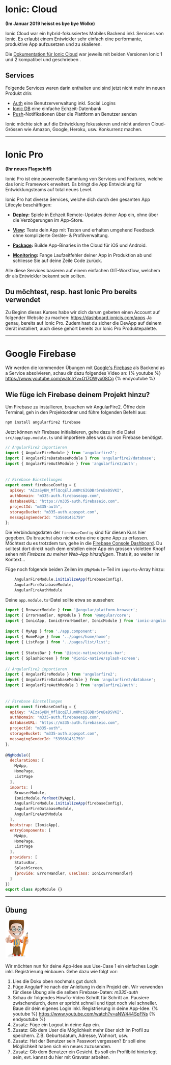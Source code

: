 # Ionic: Cloud 
**(Im Januar 2019 heisst es bye bye Wolke)**

Ionic Cloud war ein hybrid-fokussiertes Mobiles Backend inkl. Services von Ionic. Es erlaubt einem Entwickler sehr einfach eine performante, produktive App aufzusetzen und zu skalieren.  

Die [Dokumentation für Ionic Cloud](http://docs.ionic.io/) war jeweils mit beiden Versionen Ionic 1 und 2 kompatibel und geschrieben .

## Services

Folgende Services waren darin enthalten und sind jetzt nicht mehr im neuen Produkt drin:
* [Auth](http://docs.ionic.io/services/auth/) eine Benutzerverwaltung inkl. Social Logins
* [Ionic DB](http://docs.ionic.io/services/database/) eine einfache Echzeit-Datenbank
* [Push](http://docs.ionic.io/services/push/)-Notifikationen über die Plattform an Benutzer senden

Ionic möchte sich auf die Entwicklung fokussieren und nicht anderen Cloud-Grössen wie Amazon, Google, Heroku, usw. Konkurrenz machen. 

---

# Ionic Pro
**(Ihr neues Flagschiff)**

Ionic Pro ist eine powervolle Sammlung von Services und Features, welche das Ionic Framework erweitert. Es bringt die App Entwicklung für Entwicklungsteams auf total neues Level.

Ionic Pro hat diverse Services, welche dich durch den gesamten App Lifecyle beschäftigen:

* **[Deploy](https://ionicframework.com/docs/pro/deploy/):** Spiele in Echzeit Remote-Updates deiner App ein, ohne über die Verzögerungen im App-Store.

* **[View](https://ionicframework.com/docs/pro/view/):** Teste dein App mit Testen und erhalten umgehend Feedback ohne komplizierte Geräte- & Profilverwaltung.

* **[Package](https://ionicframework.com/docs/pro/package/):** Builde App-Binaries in the Cloud für iOS und Android.

* **[Monitoring](https://ionicframework.com/docs/pro/monitoring/):** Fange Laufzeitfehler deiner App in Produktion ab und schliesse Sie auf deine Zeile Code zurück.

Alle diese Services basieren auf einem einfachen GIT-Workflow, welchem dir als Entwickler bekannt sein sollten.

## Du möchtest, resp. hast Ionic Pro bereits verwendet
Zu Beginn dieses Kurses habe wir dich darum gebeten einen Account auf folgender Website zu machen:
https://dashboard.ionicjs.com/apps 
Ja genau, bereits auf Ionic Pro. Zudem hast du sicher die DevApp auf deinem Gerät installiert, auch diese gehört bereits zur Ionic Pro Produktepalette.


---
# Google Firebase
Wir werden die kommenden Übungen mit [Google's Firebase](https://firebase.google.com/) als Backend as a Service absolvieren, schau dir dazu folgendes Video an:
{% youtube %} https://www.youtube.com/watch?v=O17OWyx08Cg {% endyoutube %}

## Wie füge ich Firebase deinem Projekt hinzu?
Um Firebase zu installieren, brauchen wir AngularFire2. Öffne dein Terminal, geh in den Projektordner und führe folgenden Befehl aus:
```bash
npm install angularfire2 firebase
```

Jetzt können wir Firebase initialisieren, gehe dazu in die Datei `src/app/app.module.ts` und importiere alles was du von Firebase benötigst.
```js
// AngularFire2 importieren
import { AngularFireModule } from 'angularfire2';
import { AngularFireDatabaseModule } from 'angularfire2/database';
import { AngularFireAuthModule } from 'angularfire2/auth';


// Firebase Einstellungen 
export const firebaseConfig = {
  apiKey: "AIzaSyBM_MflQcqElJum8Mc6IGDBr5ruBeDSVKI",
  authDomain: "m335-auth.firebaseapp.com",
  databaseURL: "https://m335-auth.firebaseio.com",
  projectId: "m335-auth",
  storageBucket: "m335-auth.appspot.com",
  messagingSenderId: "535601451759"
};

```

Die Verbindungsdaten der `firebaseConfig` sind für diesen Kurs hier gegeben. Du brauchst also nicht extra eine eigene App zu erfassen.
Möchtest du es trotzdem tun, gehe in die [Firebase Console Dashboard](https://console.firebase.google.com). Du solltest dort direkt nach dem erstellen einer App ein grossen violetten Knopf sehen mit _Firebase zu meiner Web-App hinzufügen_. Thats it, so weiter im Kontext...

Füge noch folgende beiden Zeilen im `@NgModule`-Teil im `imports`-Array hinzu: 
```js
    AngularFireModule.initializeApp(firebaseConfig),
    AngularFireDatabaseModule,
    AngularFireAuthModule
```


Deine `app.module.ts`-Datei sollte etwa so aussehen:
```js
import { BrowserModule } from '@angular/platform-browser';
import { ErrorHandler, NgModule } from '@angular/core';
import { IonicApp, IonicErrorHandler, IonicModule } from 'ionic-angular';

import { MyApp } from './app.component';
import { HomePage } from '../pages/home/home';
import { ListPage } from '../pages/list/list';

import { StatusBar } from '@ionic-native/status-bar';
import { SplashScreen } from '@ionic-native/splash-screen';

// AngularFire2 importieren
import { AngularFireModule } from 'angularfire2';
import { AngularFireDatabaseModule } from 'angularfire2/database';
import { AngularFireAuthModule } from 'angularfire2/auth';


// Firebase Einstellungen 
export const firebaseConfig = {
  apiKey: "AIzaSyBM_MflQcqElJum8Mc6IGDBr5ruBeDSVKI",
  authDomain: "m335-auth.firebaseapp.com",
  databaseURL: "https://m335-auth.firebaseio.com",
  projectId: "m335-auth",
  storageBucket: "m335-auth.appspot.com",
  messagingSenderId: "535601451759"
};

@NgModule({
  declarations: [
    MyApp,
    HomePage,
    ListPage
  ],
  imports: [
    BrowserModule,
    IonicModule.forRoot(MyApp),
    AngularFireModule.initializeApp(firebaseConfig),
    AngularFireDatabaseModule,
    AngularFireAuthModule
  ],
  bootstrap: [IonicApp],
  entryComponents: [
    MyApp,
    HomePage,
    ListPage
  ],
  providers: [
    StatusBar,
    SplashScreen,
    {provide: ErrorHandler, useClass: IonicErrorHandler}
  ]
})
export class AppModule {}
```

---

## Übung

![](/_allgemein/ralph_uebung.png)

Wir möchten nun für deine App-Idee aus Use-Case 1 ein einfaches Login inkl. Registrierung einbauen. Gehe dazu wie folgt vor:
1. Lies die Doku oben nochmals gut durch.
2. Füge AngularFire nach der Anleitung in dein Projekt ein. Wir verwenden für diese Übung alle die selben Firebase-Daten: _m335-auth_ 
3. Schau dir folgendes HowTo-Video Schritt für Schritt an. Pausiere zwischendurch, denn er spricht schnell und tippt noch viel schneller. Baue dir dein eigenes Login inkl. Registrierung in deine App-Idee.  {% youtube %} https://www.youtube.com/watch?v=aNW444SpFNs {% endyoutube %}
4. Zusatz: Füge ein Logout in deine App ein.
5. Zusatz: Gib dem User die Möglichkeit mehr über sich im Profil zu speichern. Z.B. Geburtsdatum, Adresse, Wohnort, usw.
6. Zusatz: Hat der Benutzer sein Passwort vergessen? Er soll eine Möglichkeit haben sich ein neues zuzusenden.
8. Zusatz: Gib dem Benutzer ein Gesicht. Es soll ein Profilbild hinterlegt sein, evt. kannst du hier mit Gravatar arbeiten.



